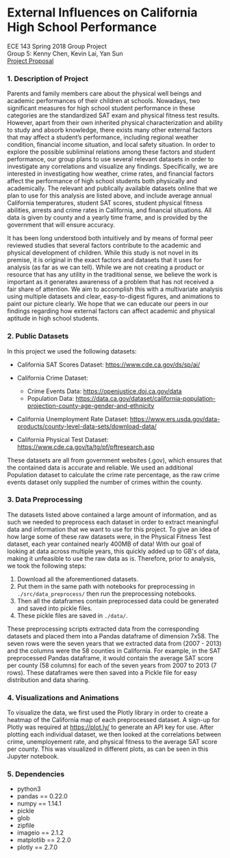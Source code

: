 # External Influences on California High School Performance
ECE 143 Spring 2018 Group Project  
Group 5: Kenny Chen, Kevin Lai, Yan Sun  
[Project Proposal](https://docs.google.com/document/d/1NXY5QkYFd78zrLC9b8EnWYyzunz2E4unk_1N1ArQeUQ/edit)

### 1. Description of Project
Parents and family members care about the physical well beings and academic performances of their children at schools. Nowadays, two significant measures for high school student performance in these categories are the standardized SAT exam and physical fitness test results. However, apart from their own inherited physical characterization and ability to study and absorb knowledge, there exists many other external factors that may affect a student’s performance, including regional weather condition, financial income situation, and local safety situation. In order to explore the possible subliminal relations among these factors and student performance, our group plans to use several relevant datasets in order to investigate any correlations and visualize any findings. Specifically, we are interested in investigating how weather, crime rates, and financial factors affect the performance of high school students both physically and academically. The relevant and publically available datasets online that we plan to use for this analysis are listed above, and include average annual California temperatures, student SAT scores, student physical fitness abilities, arrests and crime rates in California, and financial situations. All data is given by county and a yearly time frame, and is provided by the government that will ensure accuracy.

It has been long understood both intuitively and by means of formal peer reviewed studies that several factors contribute to the academic and physical development of children. While this study is not novel in its premise, it is original in the exact factors and datasets that it uses for analysis (as far as we can tell). While we are not creating a product or resource that has any utility in the traditional sense, we believe the work is important as it generates awareness of a problem that has not received a fair share of attention. We aim to accomplish this with a multivariate analysis using multiple datasets and clear, easy-to-digest figures, and animations to paint our picture clearly. We hope that we can educate our peers in our findings regarding how external factors can affect academic and physical aptitude in high school students.

### 2. Public Datasets
In this project we used the following datasets:

* California SAT Scores Dataset:
https://www.cde.ca.gov/ds/sp/ai/

* California Crime Dataset:
    * Crime Events Data: https://openjustice.doj.ca.gov/data
    * Population Data: https://data.ca.gov/dataset/california-population-projection-county-age-gender-and-ethnicity

* California Unemployment Rate Dataset:
https://www.ers.usda.gov/data-products/county-level-data-sets/download-data/

* California Physical Test Dataset:
https://www.cde.ca.gov/ta/tg/pf/pftresearch.asp

These datasets are all from government websites (.gov), which ensures that the contained data is accurate and reliable. We used an additional Population dataset to calculate the crime rate percentage, as the raw crime events dataset only supplied the number of crimes within the county.

### 3. Data Preprocessing
The datasets listed above contained a large amount of information, and as such we needed to preprocess each dataset in order to extract meaningful data and information that we want to use for this project. To give an idea of how large some of these raw datasets were, in the Physical Fitness Test dataset, each year contained nearly 400MB of data! With our goal of looking at data across multiple years, this quickly added up to GB's of data, making it unfeasible to use the raw data as is. Therefore, prior to analysis, we took the following steps:

1. Download all the aforementioned datasets.
2. Put them in the same path with notebooks for preprocessing in ```./src/data_preprocess/``` then run the preprocessing notebooks.
3. Then all the dataframes contain preprocessed data could be generated and saved into pickle files.
4. These pickle files are saved in ```./data/```.

These preprocessing scripts extracted data from the corresponding datasets and placed them into a Pandas dataframe of dimension 7x58. The seven rows were the seven years that we extracted data from (2007 - 2013) and the columns were the 58 counties in California. For example, in the SAT preprocessed Pandas dataframe, it would contain the average SAT score per county (58 columns) for each of the seven years from 2007 to 2013 (7 rows). These dataframes were then saved into a Pickle file for easy distribution and data sharing.

### 4. Visualizations and Animations
To visualize the data, we first used the Plotly library in order to create a heatmap of the California map of each preprocessed dataset. A sign-up for Plotly was required at https://plot.ly/ to generate an API key for use. After plotting each individual dataset, we then looked at the correlations between crime, unemployement rate, and physical fitness to the average SAT score per county. This was visualized in different plots, as can be seen in this Jupyter notebook.

### 5. Dependencies
* python3
* pandas == 0.22.0
* numpy == 1.14.1
* pickle
* glob
* zipfile
* imageio == 2.1.2
* matplotlib == 2.2.0
* plotly == 2.7.0

